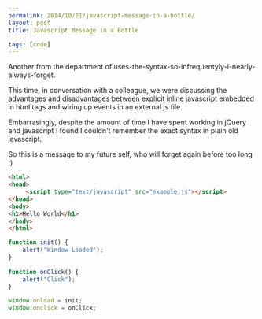 ```yaml
---
permalink: 2014/10/21/javascript-message-in-a-bottle/
layout: post
title: Javascript Message in a Bottle

tags: [code]
---
```


Another from the department of uses-the-syntax-so-infrequentyly-I-nearly-always-forget.

This time, in conversation with a colleague, we were discussing the advantages
and disadvantages between explicit inline javascript embedded in html tags
and wiring up events in an external js file.

Embarrasingly, despite the amount of time I have spent working in jQuery and
javascript I found I couldn't remember the exact syntax in plain old javascript.

So this is a message to my future self, who will forget again before too long :)

```html
<html>
<head>
	 <script type="text/javascript" src="example.js"></script>
</head>
<body>
<h1>Hello World</h1>
</body>
</html>
```

```javascript
function init() {
    alert("Window Loaded");
}
    
function onClick() {
	alert("Click");
}

window.onload = init;
window.onclick = onClick;

```